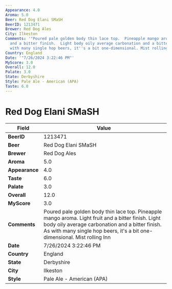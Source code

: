 ```yaml
---
Appearance: 4.0
Aroma: 5.0
Beer: Red Dog Elani SMaSH
BeerID: 1213471
Brewer: Red Dog Ales
City: Ilkeston
Comments: '"Poured pale golden body thin lace top.  Pineapple mango aroma. Light fruit
  and a bitter finish.  Light body oily average carbonation and a bitter finish.  As
  with many single hop beers, it''s a bit one-dimensional. Mist rolling Inn"'
Country: England
Date: '"7/26/2024 3:22:46 PM"'
MyScore: 3.0
Overall: 12.0
Palate: 3.0
State: Derbyshire
Style: Pale Ale - American (APA)
Taste: 6.0
---
```


# Red Dog Elani SMaSH

| Field         | Value |
|---------------|-------|
| **BeerID** | 1213471 |
| **Beer** | Red Dog Elani SMaSH |
| **Brewer** | Red Dog Ales |
| **Aroma** | 5.0 |
| **Appearance** | 4.0 |
| **Taste** | 6.0 |
| **Palate** | 3.0 |
| **Overall** | 12.0 |
| **MyScore** | 3.0 |
| **Comments** | Poured pale golden body thin lace top.  Pineapple mango aroma. Light fruit and a bitter finish.  Light body oily average carbonation and a bitter finish.  As with many single hop beers, it's a bit one-dimensional. Mist rolling Inn |
| **Date** | 7/26/2024 3:22:46 PM |
| **Country** | England |
| **State** | Derbyshire |
| **City** | Ilkeston |
| **Style** | Pale Ale - American (APA) |
